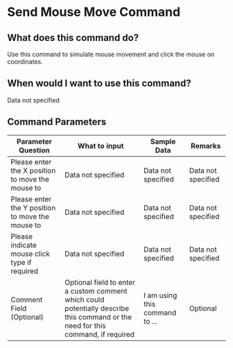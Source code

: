 <!--TITLE: Send Mouse Move Command -->
<!-- SUBTITLE: a command in the Input Commands group -->
# Send Mouse Move Command


## What does this command do?
Use this command to simulate mouse movement and click the mouse on coordinates.


## When would I want to use this command?
Data not specified


## Command Parameters
| Parameter Question   	| What to input  	|  Sample Data 	| Remarks  	|
| ---                    | ---               | ---           | ---       |
|Please enter the X position to move the mouse to|Data not specified|Data not specified|Data not specified|
|Please enter the Y position to move the mouse to|Data not specified|Data not specified|Data not specified|
|Please indicate mouse click type if required|Data not specified|Data not specified|Data not specified|
|Comment Field (Optional)|Optional field to enter a custom comment which could potentially describe this command or the need for this command, if required|I am using this command to ...|Optional|


